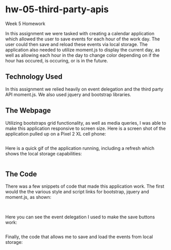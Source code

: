 # hw-05-third-party-apis
Week 5 Homework

In this assignment we were tasked with creating a calendar application which allowed the user to save events for each hour of the work day. The user could then save and reload these events via local storage. The application also needed to utilize moment.js to display the current day, as well as allowing each hour in the day to change color depending on if the hour has occured, is occuring, or is in the future.

## Technology Used
In this assignment we relied heavily on event delegation and the third party API moment.js. We also used jquery and bootstrap libraries.

## The Webpage
Utilizing bootstraps grid functionality, as well as media queries, I was able to make this application responsive to screen size. Here is a screen shot of the application pulled up on a Pixel 2 XL cell phone:

![]()

Here is a quick gif of the application running, including a refresh which shows the local storage capabilities:

![]()

## The Code
There was a few snippets of code that made this application work. The first would the the various style and script links for bootstrap, jquery and moment.js, as shown:

![]()
![]()

Here you can see the event delegation I used to make the save buttons work:

![]()

Finally, the code that allows me to save and load the events from local storage:

![]()